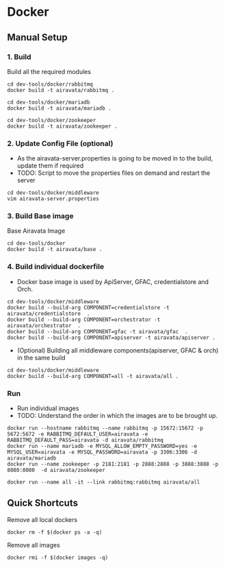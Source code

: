 # Docker

## Manual Setup

### 1. Build 
Build all the required modules 
```
cd dev-tools/docker/rabbitmq
docker build -t airavata/rabbitmq .

cd dev-tools/docker/mariadb
docker build -t airavata/mariadb .

cd dev-tools/docker/zookeeper
docker build -t airavata/zookeeper .
```
### 2. Update Config File (optional)
- As the airavata-server.properties is going to be moved in to the build, update them if required
- TODO: Script to move the properties files on demand and restart the server
```
cd dev-tools/docker/middleware
vim airavata-server.properties
```

### 3. Build Base image
Base Airavata Image
```
cd dev-tools/docker 
docker build -t airavata/base .
```

### 4. Build individual dockerfile
- Docker base image is used by ApiServer, GFAC, credentialstore and Orch.
```
cd dev-tools/docker/middleware
docker build --build-arg COMPONENT=credentialstore -t airavata/credentialstore  .
docker build --build-arg COMPONENT=orchestrator -t airavata/orchestrator  .
docker build --build-arg COMPONENT=gfac -t airavata/gfac  .
docker build --build-arg COMPONENT=apiserver -t airavata/apiserver . 
```
- (Optional) Building all middleware components(apiserver, GFAC & orch) in the same build
```
cd dev-tools/docker/middleware
docker build --build-arg COMPONENT=all -t airavata/all .
```
### Run
- Run individual images
- TODO: Understand the order in which the images are to be brought up.
```
docker run --hostname rabbitmq --name rabbitmq -p 15672:15672 -p 5672:5672 -e RABBITMQ_DEFAULT_USER=airavata -e RABBITMQ_DEFAULT_PASS=airavata -d airavata/rabbitmq
docker run --name mariadb -e MYSQL_ALLOW_EMPTY_PASSWORD=yes -e MYSQL_USER=airavata -e MYSQL_PASSWORD=airavata -p 3306:3306 -d airavata/mariadb
docker run --name zookeeper -p 2181:2181 -p 2888:2888 -p 3888:3888 -p 8080:8080  -d airavata/zookeeper

docker run --name all -it --link rabbitmq:rabbitmq airavata/all
```

## Quick Shortcuts
Remove all local dockers
```
docker rm -f $(docker ps -a -q)
```
Remove all images
```
docker rmi -f $(docker images -q)
```
